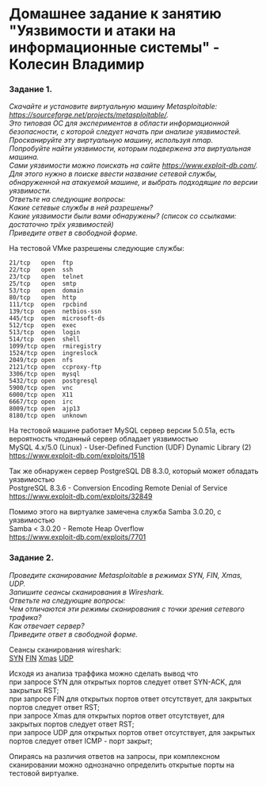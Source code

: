 # Домашнее задание к занятию "Уязвимости и атаки на информационные системы" - Колесин Владимир

### Задание 1.

*Скачайте и установите виртуальную машину Metasploitable: https://sourceforge.net/projects/metasploitable/.*  
*Это типовая ОС для экспериментов в области информационной безопасности, с которой следует начать при анализе уязвимостей.*  
*Просканируйте эту виртуальную машину, используя nmap.*  
*Попробуйте найти уязвимости, которым подвержена эта виртуальная машина.*  
*Сами уязвимости можно поискать на сайте https://www.exploit-db.com/.*  
*Для этого нужно в поиске ввести название сетевой службы, обнаруженной на атакуемой машине, и выбрать подходящие по версии уязвимости.*  
*Ответьте на следующие вопросы:*  
*Какие сетевые службы в ней разрешены?*  
*Какие уязвимости были вами обнаружены? (список со ссылками: достаточно трёх уязвимостей)*  
*Приведите ответ в свободной форме.* 

На тестовой VMке разрешены следующие службы:  
```
21/tcp   open  ftp
22/tcp   open  ssh
23/tcp   open  telnet
25/tcp   open  smtp
53/tcp   open  domain
80/tcp   open  http
111/tcp  open  rpcbind
139/tcp  open  netbios-ssn
445/tcp  open  microsoft-ds
512/tcp  open  exec
513/tcp  open  login
514/tcp  open  shell
1099/tcp open  rmiregistry
1524/tcp open  ingreslock
2049/tcp open  nfs
2121/tcp open  ccproxy-ftp
3306/tcp open  mysql
5432/tcp open  postgresql
5900/tcp open  vnc
6000/tcp open  X11
6667/tcp open  irc
8009/tcp open  ajp13
8180/tcp open  unknown
```

На тестовой машине работает MySQL сервер версии 5.0.51a, есть вероятность чтоданный сервер обладает уязвимостью  
MySQL 4.x/5.0 (Linux) - User-Defined Function (UDF) Dynamic Library (2)  
https://www.exploit-db.com/exploits/1518  

Так же обнаружен сервер PostgreSQL DB 8.3.0, который может обладать уязвимостью  
PostgreSQL 8.3.6 - Conversion Encoding Remote Denial of Service  
https://www.exploit-db.com/exploits/32849  

Помимо этого на виртуалке замечена служба Samba 3.0.20, с уязвимостью  
Samba < 3.0.20 - Remote Heap Overflow  
https://www.exploit-db.com/exploits/7701

### Задание 2. 

*Проведите сканирование Metasploitable в режимах SYN, FIN, Xmas, UDP.*  
*Запишите сеансы сканирования в Wireshark.*  
*Ответьте на следующие вопросы:*  
*Чем отличаются эти режимы сканирования с точки зрения сетевого трафика?*  
*Как отвечает сервер?*  
*Приведите ответ в свободной форме.*  

Сеансы сканирования wireshark:  
[SYN](https://github.com/Villigun/netology-sdb-13-01-hw/blob/master/nmap-SYN.pcapng)
[FIN](https://github.com/Villigun/netology-sdb-13-01-hw/blob/master/nmap-FIN.pcapng) 
[Xmas](https://github.com/Villigun/netology-sdb-13-01-hw/blob/master/nmap-Xmas.pcapng)
[UDP](https://github.com/Villigun/netology-sdb-13-01-hw/blob/master/nmap-UDP.pcapng)

Исходя из анализа траффика можно сделать вывод что  
  при запросе SYN для открытых портов следует ответ SYN-ACK, для закрытых RST;  
  при запросе FIN для открытых портов ответ отсутствует, для закрытых портов следует ответ RST;  
  при запросе Xmas для открытых портов ответ отсутствует, для закрытых портов следует ответ RST;  
  при запросе UDP для открытых портов ответ отсутствует, для закрытых портов следует ответ ICMP - порт закрыт;

Опираясь на различия ответов на запросы, при комплексном сканировании можно однозначно определить открытые порты на тестовой виртуалке.  
